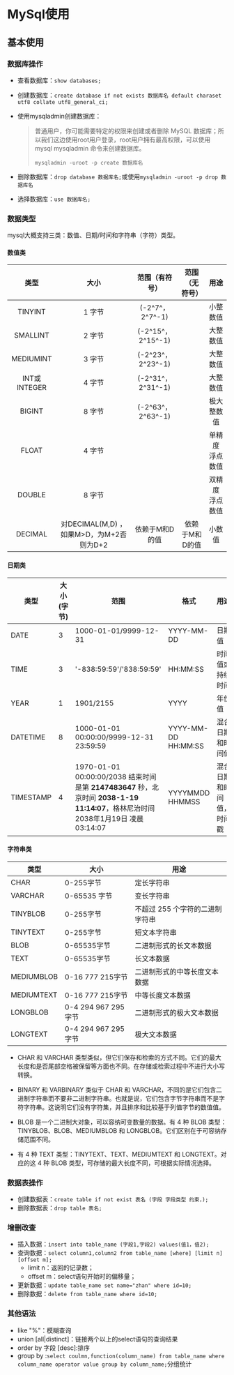 # MySql使用

## 基本使用

### 数据库操作

- 查看数据库：`show databases;`

- 创建数据库：`create database if not exists 数据库名 default charaset utf8 collate utf8_general_ci;`

- 使用mysqladmin创建数据库：

  > 普通用户，你可能需要特定的权限来创建或者删除 MySQL 数据库；所以我们这边使用root用户登录，root用户拥有最高权限，可以使用 mysql mysqladmin 命令来创建数据库。
  >
  > `mysqladmin -uroot -p create 数据库名`

- 删除数据库：`drop database 数据库名;`或使用`mysqladmin -uroot -p drop 数据库名`

- 选择数据库：`use 数据库名;`

### 数据类型

mysql大概支持三类：数值、日期/时间和字符串（字符）类型。

#### 数值类

|     类型     |                   大小                   |  范围（有符号）   | 范围（无符号） |      用途       |
| :----------: | :--------------------------------------: | :---------------: | :------------: | :-------------: |
|   TINYINT    |                  1 字节                  |  (-2^7^，2^7^-1)  |                |    小整数值     |
|   SMALLINT   |                  2 字节                  | (-2^15^，2^15^-1) |                |    大整数值     |
|  MEDIUMINT   |                  3 字节                  | (-2^23^，2^23^-1) |                |    大整数值     |
| INT或INTEGER |                  4 字节                  | (-2^31^，2^31^-1) |                |    大整数值     |
|    BIGINT    |                  8 字节                  | (-2^63^，2^63^-1) |                |   极大整数值    |
|    FLOAT     |                  4 字节                  |                   |                | 单精度 浮点数值 |
|    DOUBLE    |                  8 字节                  |                   |                | 双精度 浮点数值 |
|   DECIMAL    | 对DECIMAL(M,D) ，如果M>D，为M+2否则为D+2 |  依赖于M和D的值   | 依赖于M和D的值 |     小数值      |

#### 日期类

| 类型      | 大小 (字节) | 范围                                                         | 格式                | 用途                     |
| --------- | ----------- | ------------------------------------------------------------ | ------------------- | ------------------------ |
| DATE      | 3           | 1000-01-01/9999-12-31                                        | YYYY-MM-DD          | 日期值                   |
| TIME      | 3           | '-838:59:59'/'838:59:59'                                     | HH:MM:SS            | 时间值或持续时间         |
| YEAR      | 1           | 1901/2155                                                    | YYYY                | 年份值                   |
| DATETIME  | 8           | 1000-01-01 00:00:00/9999-12-31 23:59:59                      | YYYY-MM-DD HH:MM:SS | 混合日期和时间值         |
| TIMESTAMP | 4           | 1970-01-01 00:00:00/2038  结束时间是第 **2147483647** 秒，北京时间 **2038-1-19 11:14:07**，格林尼治时间 2038年1月19日 凌晨 03:14:07 | YYYYMMDD HHMMSS     | 混合日期和时间值，时间戳 |

#### 字符串类

| 类型       | 大小                | 用途                            |
| ---------- | ------------------- | ------------------------------- |
| CHAR       | 0-255字节           | 定长字符串                      |
| VARCHAR    | 0-65535 字节        | 变长字符串                      |
| TINYBLOB   | 0-255字节           | 不超过 255 个字符的二进制字符串 |
| TINYTEXT   | 0-255字节           | 短文本字符串                    |
| BLOB       | 0-65535字节         | 二进制形式的长文本数据          |
| TEXT       | 0-65535字节         | 长文本数据                      |
| MEDIUMBLOB | 0-16 777 215字节    | 二进制形式的中等长度文本数据    |
| MEDIUMTEXT | 0-16 777 215字节    | 中等长度文本数据                |
| LONGBLOB   | 0-4 294 967 295字节 | 二进制形式的极大文本数据        |
| LONGTEXT   | 0-4 294 967 295字节 | 极大文本数据                    |

- CHAR 和 VARCHAR 类型类似，但它们保存和检索的方式不同。它们的最大长度和是否尾部空格被保留等方面也不同。在存储或检索过程中不进行大小写转换。

- BINARY 和 VARBINARY 类似于 CHAR 和 VARCHAR，不同的是它们包含二进制字符串而不要非二进制字符串。也就是说，它们包含字节字符串而不是字符字符串。这说明它们没有字符集，并且排序和比较基于列值字节的数值值。
- BLOB 是一个二进制大对象，可以容纳可变数量的数据。有 4 种 BLOB 类型：TINYBLOB、BLOB、MEDIUMBLOB 和 LONGBLOB。它们区别在于可容纳存储范围不同。
- 有 4 种 TEXT 类型：TINYTEXT、TEXT、MEDIUMTEXT 和 LONGTEXT。对应的这 4 种 BLOB 类型，可存储的最大长度不同，可根据实际情况选择。

### 数据表操作

- 创建数据表：`create table if not exist 表名 (字段 字段类型 约束，);`
- 删除数据表：`drop table 表名;`

### 增删改查

- 插入数据：`insert into table_name (字段1,字段2) values(值1，值2);`
- 查询数据：`select column1,column2 from table_name [where] [limit n][offset m];`
  - limit n：返回的记录数；
  - offset m：select语句开始时的偏移量；
- 更新数据：`update table_name set name="zhan" where id=10; `
- 删除数据：`delete from table_name where id=10;`

### 其他语法

- like "%"：模糊查询
- union [all|distinct]：链接两个以上的select语句的查询结果
- order by 字段  [desc]:排序
- group by :`select coulmn,function(column_name) from table_name where column_name operator value group by column_name;`分组统计



